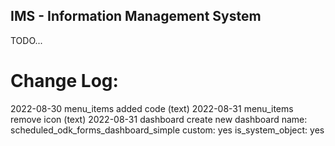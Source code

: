## IMS - Information Management System

TODO...




# Change Log:

2022-08-30          menu_items          added code (text)
2022-08-31          menu_items          remove icon (text)
2022-08-31          dashboard           create new dashboard 
                                            name: scheduled_odk_forms_dashboard_simple 
                                            custom: yes
                                            is_system_object: yes
